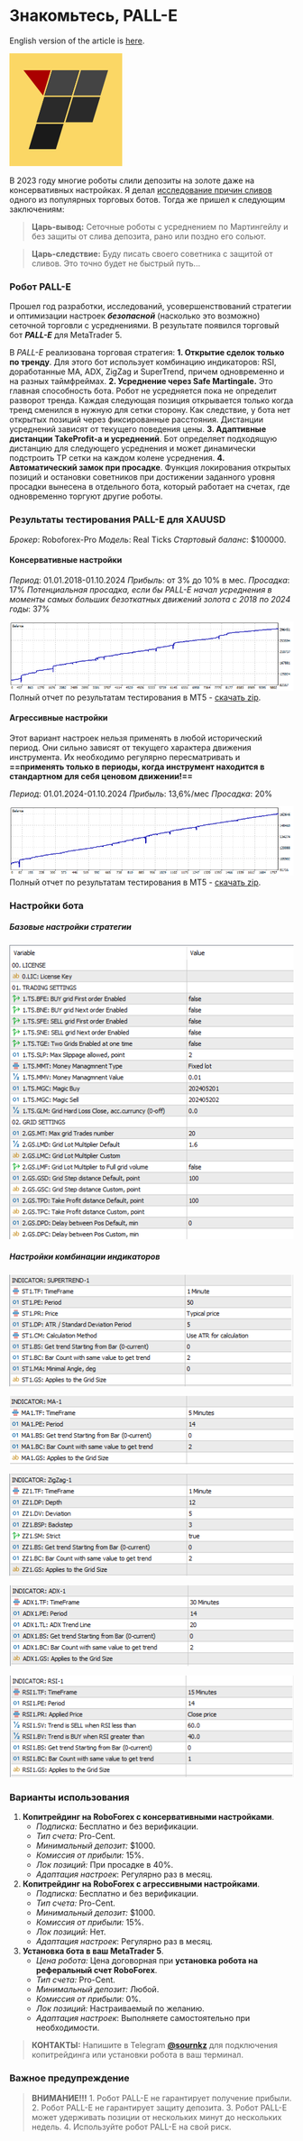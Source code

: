 # Знакомьтесь, PALL-E
English version of the article is [here](050.%20Презентация%20PALL-E.EN.md).

![PALL-E](050/050.%20palle_logo_200x200.png)

В 2023 году многие роботы слили депозиты на золоте даже на консервативных настройках. Я делал [исследование причин сливов](https://t.me/TrueAlgoTrading/7) одного из популярных торговых ботов. Тогда же пришел к следующим заключениям:

> **Царь-вывод:**
    Сеточные роботы с усреднением по Мартингейлу и без защиты от слива депозита, рано или поздно его сольют. 

> **Царь-следствие:**
    Буду писать своего советника с защитой от сливов. Это точно будет не быстрый путь...


### Робот PALL-E

Прошел год разработки, исследований, усовершенствований стратегии и оптимизации настроек **_безопасной_** (насколько это возможно) сеточной торговли с усреднениями. В результате появился торговый бот **_PALL-E_** для MetaTrader 5. 

В *PALL-E* реализована торговая стратегия:
**1. Открытие сделок только по тренду**. Для этого бот использует комбинацию индикаторов: RSI, доработанные MA, ADX, ZigZag и SuperTrend, причем одновременно и на разных таймфреймах.
**2. Усреднение через Safe Martingale.** Это главная способность бота. Робот не усредняется пока не определит разворот тренда. Каждая следующая позиция открывается только когда тренд сменился в нужную для сетки сторону. Как следствие, у бота нет открытых позиций через фиксированные расстояния. Дистанции усреднений зависят от текущего поведения цены.
**3. Адаптивные дистанции TakeProfit-а и усреднений**. Бот определяет подходящую дистанцию для следующего усреднения и может динамически подстроить TP сетки на каждом колене усреднения.
**4. Автоматический замок при просадке**. Функция локирования открытых позиций и остановки советников при достижении заданного уровня просадки вынесена в отдельного бота, который работает на счетах, где одновременно торгуют другие роботы. 

### Результаты тестирования PALL-E для XAUUSD 

*Брокер*: Roboforex-Pro 
*Модель*: Real Ticks
*Стартовый баланс*: $100000.

#### Консервативные настройки

*Период*: 01.01.2018-01.10.2024
*Прибыль*: от 3% до 10% в мес.
*Просадка*: 17%
*Потенциальная просадка, если бы PALL-E начал усреднения в моменты самых больших безоткатных движений золота с 2018 по 2024 годы*: 37% 

![Консервативное](050/050.%202024-10-01-Conservative-0.03.png)
Полный отчет по результатам тестирования в MT5 - [скачать zip](https://github.com/sournk/baza_bot_backtest/blob/main/050/XAUUSD-2024-10-01-Conservative-0.03.zip).

#### Агрессивные настройки

Этот вариант настроек нельзя применять в любой исторический период. Они сильно зависят от текущего характера движения инструмента. Их необходимо регулярно пересматривать и **==применять только в периоды, когда инструмент находится в стандартном для себя ценовом движении!==**

*Период*: 01.01.2024-01.10.2024
*Прибыль*: 13,6%/мес
*Просадка*: 20%

![Агрессивные](050/050.%202024-10-01-Aggressive.png)
Полный отчет по результатам тестирования в MT5 - [скачать zip](https://github.com/sournk/baza_bot_backtest/blob/main/050/XAUUSD-2024-10-01-Aggressive.zip).

### Настройки бота

##### Базовые настройки стратегии
![Базовые настройки](050/050.%20Inputs-0.png)

##### Настройки комбинации индикаторов

![SuperTrend](050/050.%20Inputs-1.png)

![MA](050/050.%20Inputs-2.png)

![ZigZag](050/050.%20Inputs-3.png)

![ADX](050/050.%20Inputs-4.png)

![RSI](050/050.%20Inputs-5.png)

### Варианты использования

1. **Копитрейдинг на RoboForex с консервативными настройками**. 
    - *Подписка:* Бесплатно и без верификации.
    - *Тип счета:* Pro-Cent.
    - *Минимальный депозит:* $1000.
    - *Комиссия от прибыли:* 15%.
    - *Лок позиций:* При просадке в 40%. 
    - *Адаптация настроек*: Регулярно раз в месяц.
2. **Копитрейдинг на RoboForex с агрессивными настройками**. 
    - *Подписка:* Бесплатно и без верификации.
    - *Тип счета:* Pro-Cent.
    - *Минимальный депозит:* $1000.
    - *Комиссия от прибыли:* 15%.
    - *Лок позиций:* Нет.
    - *Адаптация настроек*: Регулярно раз в месяц.
3. **Установка бота в ваш MetaTrader 5**. 
    - *Цена робота:* Цена договорная при **установка робота на реферальный счет RoboForex**.
    - *Тип счета:* Pro-Cent.
    - *Минимальный депозит:* Любой.
    - *Комиссия от прибыли:* 0%.
    - *Лок позиций:* Настраиваемый по желанию.    
    - *Адаптация настроек*: Выполняете самостоятельно при необходимости.

> **КОНТАКТЫ:** Напишите в Telegram **[@sournkz](https://t.me/sournkz)** для подключения копитрейдинга или установки робота в ваш терминал.

 ### Важное предупреждение

> **ВНИМАНИЕ!!!**
    1. Робот PALL-E не гарантирует получение прибыли.
    2. Робот PALL-E не гарантирует защиту депозита.
    3. Робот PALL-E может удерживать позиции от нескольких минут до нескольких недель.
    4. Используйте робот PALL-E на свой риск.